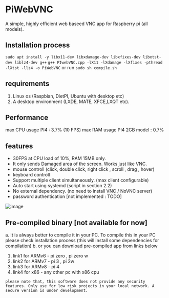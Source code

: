 # PiWebVNC
A simple, highly efficient web baseed VNC app for Raspberry pi (all models).

## Installation process

`sudo apt install -y libx11-dev libxdamage-dev libxfixes-dev libxtst-dev liblz4-dev g++`
`g++ PIwebVNC.cpp -lX11 -lXdamage -lXfixes -pthread -lXtst -llz4 -o PiWebVNC`
or run
`sudo sh compile.sh`

## requirements
1. Linux os (Raspbian, DietPI, Ubuntu with desktop etc)
2. A desktop environment (LXDE, MATE, XFCE,LXQT etc).

## Performance
max CPU usage PI4 : 3.7% (10 FPS)
max RAM usage PI4 2GB model : 0.7%

## features
* 30FPS at CPU load of 10%, RAM 15MB only.
* It only sends Damaged area of the screen. Works just like VNC.
* mouse controll (click, double click, right click , scroll , drag , hover)
* keyboard controll
* Support multiple client simultaneously. (max client configurable)
* Auto start using systemd (script in section 2.2)
* No external dependency. (no need to install VNC / NoVNC server)
* password authentication [not implemented : TODO]

![image](https://user-images.githubusercontent.com/49402826/163715482-ae7e166f-7ac2-4baa-a946-9770576c0bf5.png)

## Pre-compiled binary [not available for now]
a. It is always better to compile it in your PC. To compile this in your PC please check installation process (this will install some dependencies for compilation)
b. or you can download pre-compiled app from links below
  1. link1 for ARMv6 - pi zero , pi zero w
  2. link2 for ARMv7 - pi 3 , pi 2w
  3. link3 for ARMv8 - pi 4
  4. link4 for x86 - any other pc with x86 cpu

`please note that, this software does not provide any security features. Only use for low risk projects in your local network. A secure version is under development.`
